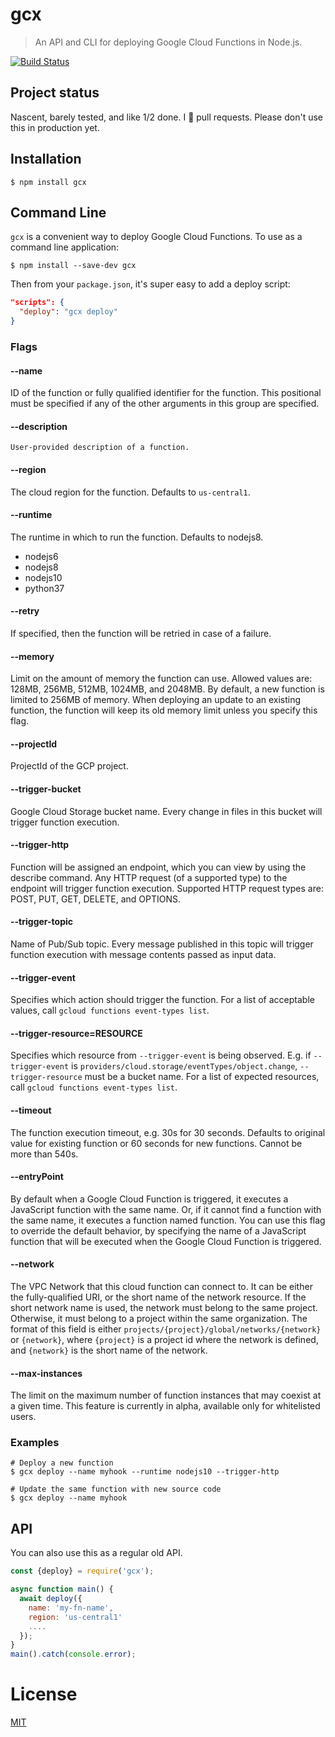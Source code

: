 # gcx
> An API and CLI for deploying Google Cloud Functions in Node.js.

[![Build Status](https://travis-ci.com/JustinBeckwith/gcx.svg?branch=master)](https://travis-ci.com/JustinBeckwith/gcx)

## Project status
Nascent, barely tested, and like 1/2 done.  I 💜 pull requests. Please don't use this in production yet.

## Installation
```
$ npm install gcx
```

## Command Line
`gcx` is a convenient way to deploy Google Cloud Functions.  To use as a command line application:

```
$ npm install --save-dev gcx
```

Then from your `package.json`, it's super easy to add a deploy script:

```json
"scripts": {
  "deploy": "gcx deploy"
}
```

### Flags

#### --name
ID of the function or fully qualified identifier for the function.
This positional must be specified if any of the other arguments in
this group are specified.

#### --description
    User-provided description of a function.

#### --region
The cloud region for the function.  Defaults to `us-central1`.

#### --runtime
The runtime in which to run the function. Defaults to nodejs8.
  - nodejs6
  - nodejs8
  - nodejs10
  - python37

#### --retry
If specified, then the function will be retried in case of a failure.

#### --memory
Limit on the amount of memory the function can use.
Allowed values are: 128MB, 256MB, 512MB, 1024MB, and 2048MB. By
default, a new function is limited to 256MB of memory. When deploying
an update to an existing function, the function will keep its old
memory limit unless you specify this flag.

#### --projectId
ProjectId of the GCP project.

#### --trigger-bucket
Google Cloud Storage bucket name. Every change in files in this
bucket will trigger function execution.

#### --trigger-http
Function will be assigned an endpoint, which you can view by using
the describe command. Any HTTP request (of a supported type) to the
endpoint will trigger function execution. Supported HTTP request
types are: POST, PUT, GET, DELETE, and OPTIONS.

#### --trigger-topic
Name of Pub/Sub topic. Every message published in this topic will
trigger function execution with message contents passed as input
data.

#### --trigger-event
Specifies which action should trigger the function. For a list of
acceptable values, call `gcloud functions event-types list`.

#### --trigger-resource=RESOURCE
Specifies which resource from `--trigger-event` is being observed. E.g.
if `--trigger-event` is `providers/cloud.storage/eventTypes/object.change`,
`--trigger-resource` must be a bucket name. For a list of expected resources,
call `gcloud functions event-types list`.

#### --timeout
The function execution timeout, e.g. 30s for 30 seconds. Defaults to
original value for existing function or 60 seconds for new functions.
Cannot be more than 540s.

#### --entryPoint
By default when a Google Cloud Function is triggered, it executes a
JavaScript function with the same name. Or, if it cannot find a
function with the same name, it executes a function named function. You
can use this flag to override the default behavior, by specifying the
name of a JavaScript function that will be executed when the Google
Cloud Function is triggered.

#### --network
The VPC Network that this cloud function can connect to. It can be
either the fully-qualified URI, or the short name of the network
resource. If the short network name is used, the network must belong
to the same project. Otherwise, it must belong to a project within the
same organization. The format of this field is either
`projects/{project}/global/networks/{network}` or `{network}`, where
`{project}` is a project id where the network is defined, and
`{network}` is the short name of the network.

#### --max-instances
The limit on the maximum number of function instances that may coexist
at a given time. This feature is currently in alpha, available only
for whitelisted users.

### Examples

```
# Deploy a new function
$ gcx deploy --name myhook --runtime nodejs10 --trigger-http

# Update the same function with new source code
$ gcx deploy --name myhook

```

## API

You can also use this as a regular old API.

```js
const {deploy} = require('gcx');

async function main() {
  await deploy({
    name: 'my-fn-name',
    region: 'us-central1'
    ....
  });
}
main().catch(console.error);
```

# License
[MIT](LICENSE)
